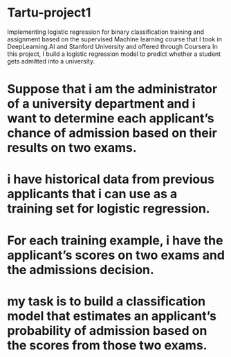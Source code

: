 # Tartu-project1
Implementing logistic regression for binary classification training and assignment based on the supervised Machine learning course that I took in DeepLearning.AI and Stanford University and offered through Coursera
In this project, I build a logistic regression model to predict whether a student gets admitted into a university.
# Suppose that i am the administrator of a university department and i want to determine each applicant’s chance of admission based on their results on two exams.
# i have historical data from previous applicants that i can use as a training set for logistic regression.
# For each training example, i have the applicant’s scores on two exams and the admissions decision.
# my task is to build a classification model that estimates an applicant’s probability of admission based on the scores from those two exams.
